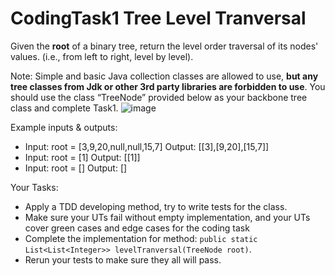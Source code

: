 # CodingTask1 Tree Level Tranversal
Given the **root** of a binary tree, return the level order traversal of its nodes' values. (i.e., from left to right, level by level).

Note: Simple and basic Java collection classes are allowed to use, **but any tree classes from Jdk or other 3rd party libraries are forbidden to use**. You should use the class “TreeNode” provided below as your backbone tree class and complete Task1.
![image](https://user-images.githubusercontent.com/19356295/163707240-3faf49e7-c8e4-45a6-ade8-c4d70da7bb79.png)

Example inputs & outputs:
+	Input: root = [3,9,20,null,null,15,7]
  Output: [[3],[9,20],[15,7]]
+	Input: root = [1]
  Output: [[1]]
+	Input: root = []
  Output: []
  
Your Tasks:
+ Apply a TDD developing method, try to write tests for the class.
+ Make sure your UTs fail without empty implementation, and your UTs cover green cases and edge cases for the coding task
+ Complete the implementation for method: `public static List<List<Integer>> levelTranversal(TreeNode root)`.
+ Rerun your tests to make sure they all will pass.
